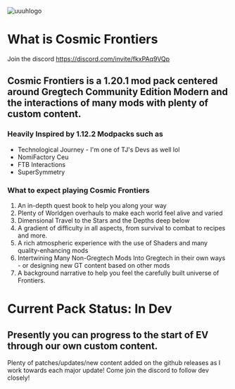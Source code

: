 ![uuuhlogo](https://github.com/Frontiers-PackForge/CosmicFrontiers/assets/46772882/be7e0694-9b1b-473d-a3cc-adcf04661689)

# What is Cosmic Frontiers
Join the discord https://discord.com/invite/fkxPAq9VQp
## Cosmic Frontiers is a 1.20.1 mod pack centered around Gregtech Community Edition Modern and the interactions of many mods with plenty of custom content.

### Heavily Inspired by 1.12.2 Modpacks such as

* Technological Journey - I'm one of TJ's Devs as well lol
* NomiFactory Ceu
* FTB Interactions
* SuperSymmetry

### What to expect playing Cosmic Frontiers
1. An in-depth quest book to help you along your way
2. Plenty of Worldgen overhauls to make each world feel alive and varied
3. Dimensional Travel to the Stars and the Depths deep below
4. A gradient of difficulty in all aspects, from survival to combat to recipes and more.
5. A rich atmospheric experience with the use of Shaders and many quality-enhancing mods
6. Intertwining Many Non-Gregtech Mods Into Gregtech in their own ways - or designing new GT content based on other mods
7. A background narrative to help you feel the carefully built universe of Frontiers. 


# Current Pack Status: In Dev
## Presently you can progress to the start of EV through our own custom content. 
Plenty of patches/updates/new content added on the github releases as I work towards each major update!
Come join the discord to follow dev closely!






